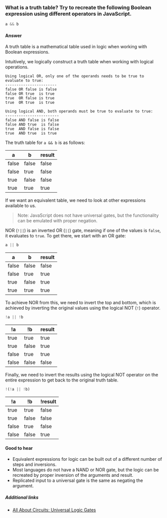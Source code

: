 ### What is a truth table? Try to recreate the following Boolean expression using different operators in JavaScript.

```js
a && b
```

#### Answer

A truth table is a mathematical table used in logic when working with Boolean expressions. 

Intuitively, we logically construct a truth table when working with logical operations.

```
Using logical OR, only one of the operands needs to be true to evaluate to true:
-----------------------
false OR false is false
false OR true  is true
true  OR false is true
true  OR true  is true

Using logical AND, both operands must be true to evaluate to true:
------------------------
false AND false is false
false AND true  is false
true  AND false is false
true  AND true  is true
```

The truth table for `a && b` is as follows:

a|b|result
---|---|---
false|false|false
false|true|false
true|false|false
true|true|true

If we want an equivalent table, we need to look at other expressions available to us. 

> Note: JavaScript does not have universal gates, but the functionality can be emulated with proper negation.

NOR (`!||`) is an inverted OR (`||`) gate, meaning if one of the values is `false`, it evaluates to `true`. To get there, we start with an OR gate:

```js
a || b
```

a|b|result
---|---|---
false|false|false
false|true|true
true|false|true
true|true|true

To achieve NOR from this, we need to invert the top and bottom, which is achieved by inverting the original values using the logical NOT (`!`) operator.

```js
!a || !b
```

!a|!b|result
---|---|---
true|true|true
true|false|true
false|true|true
false|false|false

Finally, we need to invert the results using the logical NOT operator on the entire expression to get back to the original truth table.

```js
!(!a || !b)
```

!a|!b|!result
---|---|---
true|true|false
true|false|false
false|true|false
false|false|true

#### Good to hear

* Equivalent expressions for logic can be built out of a different number of steps and inversions.
* Most languages do not have a NAND or NOR gate, but the logic can be recreated by proper inversion of the arguments and result.
* Replicated input to a universal gate is the same as negating the argument.

##### Additional links

<!-- Whenever possible, link a more detailed explanation. -->
* [All About Circuits: Universal Logic Gates](https://www.allaboutcircuits.com/technical-articles/universal-logic-gates/)

<!-- tags: (javascript) -->

<!-- expertise: (2) -->
